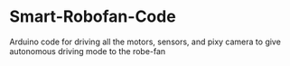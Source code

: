 # Smart-Robofan-Code
Arduino code for driving all the motors, sensors, and pixy camera to give autonomous driving mode to the robe-fan
